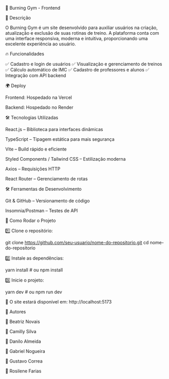 📌 Burning Gym - Frontend

🚀 Descrição

O Burning Gym é um site desenvolvido para auxiliar usuários na criação, atualização e exclusão de suas rotinas de treino. A plataforma conta com uma interface responsiva, moderna e intuitiva, proporcionando uma excelente experiência ao usuário.

🔥 Funcionalidades

✅ Cadastro e login de usuários
✅ Visualização e gerenciamento de treinos
✅ Cálculo automático de IMC
✅ Cadastro de professores e alunos
✅ Integração com API backend

🌍 Deploy

Frontend: Hospedado na Vercel

Backend: Hospedado no Render

🛠️ Tecnologias Utilizadas

React.js – Biblioteca para interfaces dinâmicas

TypeScript – Tipagem estática para mais segurança

Vite – Build rápido e eficiente

Styled Components / Tailwind CSS – Estilização moderna

Axios – Requisições HTTP

React Router – Gerenciamento de rotas

🛠️ Ferramentas de Desenvolvimento

Git & GitHub – Versionamento de código

Insomnia/Postman – Testes de API

🚀 Como Rodar o Projeto

1️⃣ Clone o repositório:

git clone https://github.com/seu-usuario/nome-do-repositorio.git
cd nome-do-repositorio

2️⃣ Instale as dependências:

yarn install  # ou npm install

3️⃣ Inicie o projeto:

yarn dev  # ou npm run dev

📍 O site estará disponível em: http://localhost:5173

👥 Autores

📌 Beatriz Novais

📌 Camilly Silva

📌 Danilo Almeida

📌 Gabriel Nogueira

📌 Gustavo Correa

📌 Rosilene Farias

